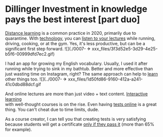 # Dillinger Investment in knowledge pays the best interest [part duo]
 [Distance learning](https://hackernoon.com/tagged/education) is a common practice in 2020, primarily due to quarantine. With [technology](https://hackernoon.com/tagged/technology), you can [listen to your lectures](https://hackernoon.com/tagged/self-improvement) while running, driving, cooking, or at the gym. Yes, it's less productive, but can be a significant first step forward.
 ![](./0007- ✈ xxx_files/3f3d52e5-3d29-4e25-b5f6-00999dfd7ec2.gif)

I had an app for growing my English vocabulary. Usually, I used it after running while trying to sink in my bathtub. Better and more effective than just wasting time on Instagram, right? The same approach can help to [learn](https://hackernoon.com/learning-regex-basics-in-ruby-4qel3y5i) 
other things too.
 ![](../0007- ✈ xxx_files/1d50fd86-9160-412a-a241-41c0dbd88dcf.gif


And online lectures are more than just video + text content. 
[Interactive learning](https://hackernoon.com/my-experiments-and-how-to-start-with-machine-learning-fzh63yrk)  
with well-thought courses is on the rise. Even having 
[ tests online](https://hackernoon.com/flawed-education-school-system-does-not-translate-to-education-u0n33wvk) 
is a great thing. You can't cheat due to time limits, dude.

As a course creator, I can tell you that creating tests is very satisfying because students will get a certificate
[only if they pass it](https://hackernoon.com/65-key-takeaways-from-the-pragmatic-programmer-from-journeyman-to-master-1b4n32cy) 
 (more than 65% for example).